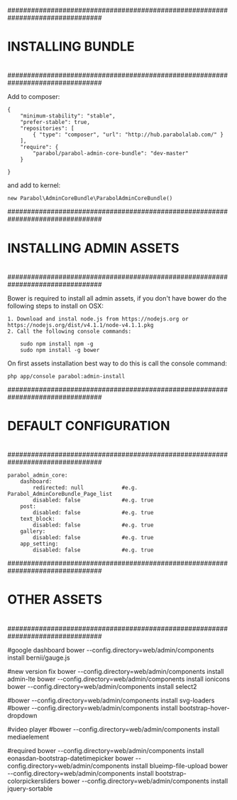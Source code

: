 ################################################################################
#                                                                              #
#                            INSTALLING BUNDLE                                 #
#                                                                              #
################################################################################

Add to composer:
    
    {
        "minimum-stability": "stable",
        "prefer-stable": true,
        "repositories": [ 
            { "type": "composer", "url": "http://hub.parabolalab.com/" }
        ],
        "require": {
            "parabol/parabol-admin-core-bundle": "dev-master"
        }

    }

and add to kernel:

    new Parabol\AdminCoreBundle\ParabolAdminCoreBundle()



################################################################################
#                                                                              #
#                         INSTALLING ADMIN ASSETS                              #
#                                                                              #
################################################################################


Bower is required to install all admin assets, if you don't have bower do the following steps to install on OSX:

	1. Download and instal node.js from https://nodejs.org or https://nodejs.org/dist/v4.1.1/node-v4.1.1.pkg
	2. Call the following console commands:
		
		sudo npm install npm -g
		sudo npm install -g bower

On first assets installation best way to do this is call the console command:

	php app/console parabol:admin-install 

		

################################################################################
#                                                                              #
#                          DEFAULT CONFIGURATION                               #
#                                                                              #
################################################################################

    parabol_admin_core:
        dashboard:
            redirected: null            #e.g. Parabol_AdminCoreBundle_Page_list
            disabled: false             #e.g. true
        post:    
            disabled: false             #e.g. true
        text_block:    
            disabled: false             #e.g. true
        gallery:    
            disabled: false             #e.g. true   
        app_setting:    
            disabled: false             #e.g. true           


################################################################################
#                                                                              #
#                               OTHER ASSETS                                   #
#                                                                              #
################################################################################

#google dashboard
bower --config.directory=web/admin/components install bernii/gauge.js

#new version fix
bower --config.directory=web/admin/components install admin-lte
bower --config.directory=web/admin/components install ionicons
bower --config.directory=web/admin/components install select2

#bower --config.directory=web/admin/components install svg-loaders
#bower --config.directory=web/admin/components install bootstrap-hover-dropdown

#video player
#bower  --config.directory=web/admin/components install mediaelement

#required
bower --config.directory=web/admin/components install eonasdan-bootstrap-datetimepicker
bower --config.directory=web/admin/components install blueimp-file-upload
bower --config.directory=web/admin/components install bootstrap-colorpickersliders
bower --config.directory=web/admin/components install jquery-sortable


